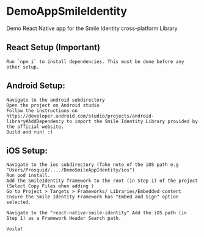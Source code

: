 # DemoAppSmileIdentity
Demo React Native app for the Smile Identity cross-platform Library

## React Setup (Important)
```
Run `npm i` to install dependencies. This must be done before any other setup.
```
## Android Setup:
```
Navigate to the android subdirectory
Open the project on Android studio
Follow the instructions on https://developer.android.com/studio/projects/android-library#AddDependency to import the Smile Identity Library provided by the official website.
Build and run! :)

```
## iOS Setup:
```
Navigate to the ios subdirectory (Take note of the iOS path e.g "Users/Prosquid/..../DemoSmileAppIdentity/ios")
Run pod install.
Add the SmileIdentity framework to the root (in Step 1) of the project (Select Copy Files when adding )
Go to Project > Targets > Frameworks/ Libraries/Embedded content
Ensure the Smile Identity Framework has "Embed and Sign" option selected.

Navigate to the "react-native-smile-identity" Add the iOS path (in Step 1) as a Framework Header Search path.

Voila!


